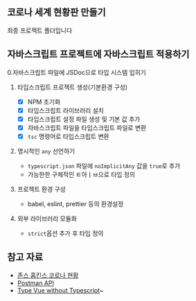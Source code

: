 ## 코로나 세계 현황판 만들기

최종 프로젝트 폴더입니다

## 자바스크립트 프로젝트에 자바스크립트 적용하기

0.자바스크립트 파일에 JSDoc으로 타입 시스템 입히기

1. 타입스크립트 프로젝트 생성(기본환경 구성)
    - [x] NPM 초기화
    - [x] 타입스크립트 라이브러리 설치
    - [x] 타입스크립트 설정 파일 생성 및 기본 값 추가
    - [x] 자바스크립트 파일을 타입스크립트 파일로 변환
    - [x] `tsc` 명령어로 타입스크립트 변환

2. 명시적인 `any` 선언하기
    - `typescript.json` 파일에 `noImplicitAny` 값을 `true`로 추가
    - 가능한한 구체적인 ㅌ아ㅣㅂ으로 타입 정의

3. 프로젝트 환경 구성
    - babel, eslint, prettier 등의 환경설정

4. 외부 라이브러리 모듈화  
    - `strict`옵션 추가 후 타입 정의

## 참고 자료

- [존스 홉킨스 코로나 현황](https://www.arcgis.com/apps/opsdashboard/index.html#/bda7594740fd40299423467b48e9ecf6)
- [Postman API](https://documenter.getpostman.com/view/10808728/SzS8rjbc?version=latest#27454960-ea1c-4b91-a0b6-0468bb4e6712)
- [Type Vue without Typescript](https://blog.usejournal.com/type-vue-without-typescript-b2b49210f0b)~